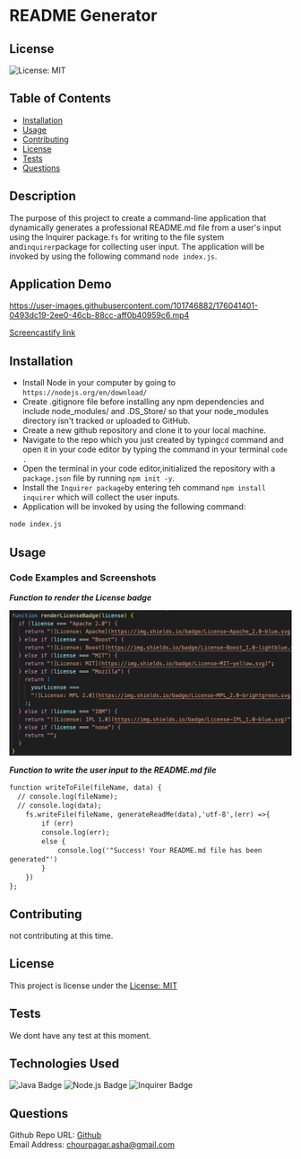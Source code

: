 # README Generator
## License
![License: MIT](https://img.shields.io/badge/License-MIT-yellow.svg)
## Table of Contents
- [Installation](#installation)
- [Usage](#usage)
- [Contributing](#contributing)
- [License](#license)
- [Tests](#tests)
- [Questions](#questions)
## Description
The purpose of this project to create a command-line application that dynamically generates a professional README.md file from a user's input using the Inquirer package.`fs` for writing to the file system and`inquirer`package for collecting user input.
The application will be invoked by using the following command `node index.js`.

## Application Demo

https://user-images.githubusercontent.com/101746882/176041401-0493dc19-2ee0-46cb-88cc-aff0b40959c6.mp4

[Screencastify link](https://watch.screencastify.com/v/8YHL2N1DO9mlslHe7GUa)

## Installation
* Install Node in your computer by going to `https://nodejs.org/en/download/`
* Create .gitignore file before installing any npm dependencies and include node_modules/ and .DS_Store/ so that your node_modules directory isn't tracked or uploaded to GitHub.
* Create a new github repository and clone it to your local machine.
* Navigate to the repo which you just created by typing`cd` command  and open it in your code editor by typing the command in your terminal `code .`
* Open the terminal in your code editor,initialized the repository with a `package.json` file by running `npm init -y`.
* Install the `Inquirer package`by entering teh command `npm install inquirer` which will collect the user inputs.
* Application will be invoked by using the following command:
```bash
node index.js
```
## Usage
### Code Examples and Screenshots
***Function to render the License badge***

<img src = "./assets/screenshot.png">

***Function to write the user input to the README.md file***
```
function writeToFile(fileName, data) {
  // console.log(fileName);
  // console.log(data);
    fs.writeFile(fileName, generateReadMe(data),'utf-8',(err) =>{
        if (err)
        console.log(err);
        else {
            console.log('"Success! Your README.md file has been generated"')
        }
    })
};
```

## Contributing
not contributing at this time.
## License
This project is license under the [License: MIT](https://opensource.org/licenses/MIT)
## Tests
We dont have any test at this moment.
## Technologies Used
![Java Badge](https://img.shields.io/badge/language-Javascript-blue.svg)
![Node.js Badge](https://img.shields.io/badge/language-Node-yellow.svg)
![Inquirer Badge](https://img.shields.io/badge/language-Inquirer-orange.svg)

## Questions
Github Repo URL: [Github](https://github.com/ashachakre0906)<br>
Email Address: chourpagar.asha@gmail.com

